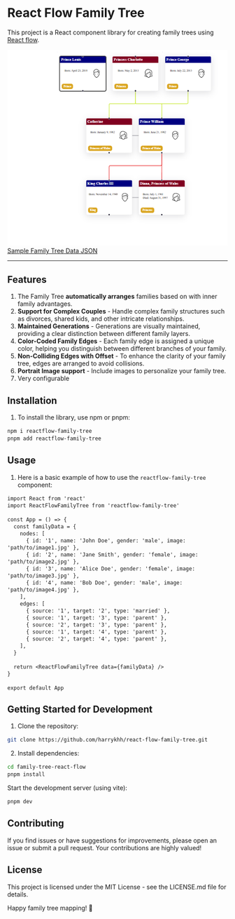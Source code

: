 # React Flow Family Tree

This project is a React component library for creating family trees using [React flow](https://github.com/xyflow/xyflow).

![Sample Family Tree](src/test/image.png)
[Sample Family Tree Data JSON](src/test/family.json)

---

## Features

1. The Family Tree **automatically arranges** families based on with inner family advantages.
2. **Support for Complex Couples** - Handle complex family structures such as divorces, shared kids, and other intricate relationships.
3. **Maintained Generations** - Generations are visually maintained, providing a clear distinction between different family layers.
4. **Color-Coded Family Edges** - Each family edge is assigned a unique color, helping you distinguish between different branches of your family.
5. **Non-Colliding Edges with Offset** - To enhance the clarity of your family tree, edges are arranged to avoid collisions.
6. **Portrait Image support** - Include images to personalize your family tree.
7. Very configurable

## Installation

1. To install the library, use npm or pnpm:

```bash
npm i reactflow-family-tree
pnpm add reactflow-family-tree
```

## Usage

1. Here is a basic example of how to use the `reactflow-family-tree` component:

```tsx
import React from 'react'
import ReactFlowFamilyTree from 'reactflow-family-tree'

const App = () => {
  const familyData = {
    nodes: [
      { id: '1', name: 'John Doe', gender: 'male', image: 'path/to/image1.jpg' },
      { id: '2', name: 'Jane Smith', gender: 'female', image: 'path/to/image2.jpg' },
      { id: '3', name: 'Alice Doe', gender: 'female', image: 'path/to/image3.jpg' },
      { id: '4', name: 'Bob Doe', gender: 'male', image: 'path/to/image4.jpg' },
    ],
    edges: [
      { source: '1', target: '2', type: 'married' },
      { source: '1', target: '3', type: 'parent' },
      { source: '2', target: '3', type: 'parent' },
      { source: '1', target: '4', type: 'parent' },
      { source: '2', target: '4', type: 'parent' },
    ],
  }

  return <ReactFlowFamilyTree data={familyData} />
}

export default App
```

## Getting Started for Development

1. Clone the repository:

```bash
git clone https://github.com/harrykhh/react-flow-family-tree.git
```

2. Install dependencies:

```bash
cd family-tree-react-flow
pnpm install
```

Start the development server (using vite):

```bash
pnpm dev
```

## Contributing

If you find issues or have suggestions for improvements, please open an issue or submit a pull request. Your contributions are highly valued!

## License

This project is licensed under the MIT License - see the LICENSE.md file for details.

Happy family tree mapping! 🌳
